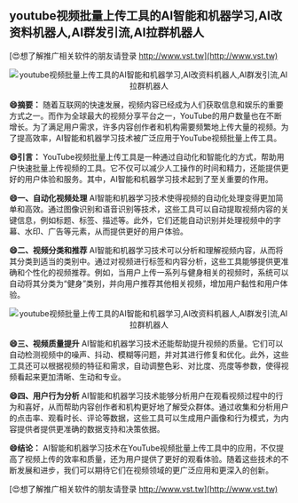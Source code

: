## **youtube视频批量上传工具的AI智能和机器学习,AI改资料机器人,AI群发引流,AI拉群机器人**

[😍想了解推广相关软件的朋友请登录 http://www.vst.tw](http://www.vst.tw)

 <center><img src="https://vst.tw/MP4/tuiguang/png/7.png" alt="youtube视频批量上传工具的AI智能和机器学习,AI改资料机器人,AI群发引流,AI拉群机器人"></center>

**😄摘要：**
随着互联网的快速发展，视频内容已经成为人们获取信息和娱乐的重要方式之一。而作为全球最大的视频分享平台之一，YouTube的用户数量也在不断增长。为了满足用户需求，许多内容创作者和机构需要频繁地上传大量的视频。为了提高效率，AI智能和机器学习技术被广泛应用于YouTube视频批量上传工具。

**😄引言：**
YouTube视频批量上传工具是一种通过自动化和智能化的方式，帮助用户快速批量上传视频的工具。它不仅可以减少人工操作的时间和精力，还能提供更好的用户体验和服务。其中，AI智能和机器学习技术起到了至关重要的作用。

**😄一、自动化视频处理**
AI智能和机器学习技术使得视频的自动化处理变得更加简单和高效。通过图像识别和语音识别等技术，这些工具可以自动提取视频内容的关键信息，例如标题、标签、描述等。此外，它们还能自动识别并处理视频中的字幕、水印、广告等元素，从而提供更好的用户体验。

**😄二、视频分类和推荐**
AI智能和机器学习技术可以分析和理解视频内容，从而将其分类到适当的类别中。通过对视频进行标签和内容分析，这些工具能够提供更准确和个性化的视频推荐。例如，当用户上传一系列与健身相关的视频时，系统可以自动将其分类为“健身”类别，并向用户推荐其他相关视频，增加用户黏性和用户体验。

 <center><img src="https://vst.tw/MP4/tuiguang/png/6.png" alt="youtube视频批量上传工具的AI智能和机器学习,AI改资料机器人,AI群发引流,AI拉群机器人"></center>

**😄三、视频质量提升**
AI智能和机器学习技术还能帮助提升视频的质量。它们可以自动检测视频中的噪声、抖动、模糊等问题，并对其进行修复和优化。此外，这些工具还可以根据视频的特征和需求，自动调整色彩、对比度、亮度等参数，使得视频看起来更加清晰、生动和专业。

**😄四、用户行为分析**
AI智能和机器学习技术能够分析用户在观看视频过程中的行为和喜好，从而帮助内容创作者和机构更好地了解受众群体。通过收集和分析用户的点击率、观看时长、评论等数据，这些工具可以生成用户画像和行为模式，为内容提供者提供更准确的数据支持和决策依据。

**😄结论：**
AI智能和机器学习技术在YouTube视频批量上传工具中的应用，不仅提高了视频上传的效率和质量，还为用户提供了更好的观看体验。随着这些技术的不断发展和进步，我们可以期待它们在视频领域的更广泛应用和更深入的创新。

[😍想了解推广相关软件的朋友请登录 http://www.vst.tw](http://www.vst.tw)



